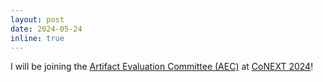 ```yaml
---
layout: post
date: 2024-05-24
inline: true
---
```


I will be joining the [Artifact Evaluation Committee (AEC)](https://conferences.sigcomm.org/co-next/2024/#!/artifact-committee) at [CoNEXT 2024](https://conferences.sigcomm.org/co-next/2024/#!/home)!
